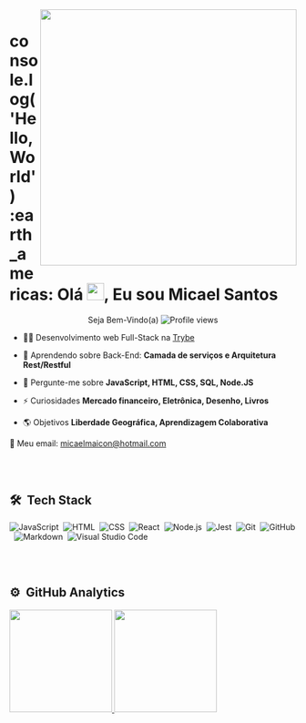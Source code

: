 <img align="right" height="450em" src="https://raw.githubusercontent.com/gist/Micael-M/bbcaf38c74fead1c02766e5d5d333d00/raw/043bf892604934cce7f6a2bdbdba35345c035aeb/githubcard.svg"/>

<h1 align="left">console.log('Hello, World') :earth_americas: Olá <img src="https://raw.githubusercontent.com/kaueMarques/kaueMarques/master/hi.gif" width="30px">, Eu sou Micael Santos</h1>

<p align="center"> Seja Bem-Vindo(a) <img src="https://komarev.com/ghpvc/?username=micael-m&color=green" alt="Profile views" /></p>

- 👨‍💻 Desenvolvimento web Full-Stack na [Trybe](https://www.betrybe.com/)

- 🔭 Aprendendo sobre Back-End: **Camada de serviços e Arquitetura Rest/Restful**

- 💬 Pergunte-me sobre **JavaScript, HTML, CSS, SQL, Node.JS**

- ⚡ Curiosidades **Mercado financeiro, Eletrônica, Desenho, Livros**

- 🌎 Objetivos **Liberdade Geográfica, Aprendizagem Colaborativa**

💬 Meu email: micaelmaicon@hotmail.com

<br><br>

## 🛠 &nbsp;Tech Stack

![JavaScript](https://img.shields.io/badge/-JavaScript-05122A?style=flat&logo=javascript)&nbsp;
![HTML](https://img.shields.io/badge/-HTML-05122A?style=flat&logo=HTML5)&nbsp;
![CSS](https://img.shields.io/badge/-CSS-05122A?style=flat&logo=CSS3&logoColor=1572B6)&nbsp;
![React](https://img.shields.io/badge/-React-05122A?style=flat&logo=react)&nbsp;
![Node.js](https://img.shields.io/badge/-Node.js-05122A?style=flat&logo=node.js)&nbsp;
![Jest](https://custom-icon-badges.herokuapp.com/badge/Jest-05122A?style=flat&logo=jestjs&logoColor=red)&nbsp;
![Git](https://img.shields.io/badge/-Git-05122A?style=flat&logo=git)&nbsp;
![GitHub](https://img.shields.io/badge/-GitHub-05122A?style=flat&logo=github)&nbsp;
![Markdown](https://img.shields.io/badge/-Markdown-05122A?style=flat&logo=markdown)&nbsp;
![Visual Studio Code](https://img.shields.io/badge/-Visual%20Studio%20Code-05122A?style=flat&logo=visual-studio-code&logoColor=007ACC)&nbsp;


<br><br>

## ⚙️ &nbsp;GitHub Analytics

<div>
  <a href="https://github.com/micael-m">
  <img height="180em" src="https://github-readme-stats.vercel.app/api?username=micael-m&show_icons=true&theme=dark&include_all_commits=true&count_private=true"/>
  <img height="180em" src="https://github-readme-stats.vercel.app/api/top-langs/?username=micael-m&layout=compact&langs_count=7&theme=dark"/>
</div>

<br><br>
